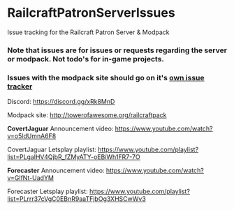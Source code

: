 # RailcraftPatronServerIssues
Issue tracking for the Railcraft Patron Server &amp; Modpack

### Note that issues are for issues or requests regarding the server or modpack. Not todo's for in-game projects.

### Issues with the modpack site should go on it's [own issue tracker](https://github.com/Forecaster/ForeModpacker)

Discord: https://discord.gg/xRk8MnD

Modpack site: http://towerofawesome.org/railcraftpack

**CovertJaguar** Announcement video: https://www.youtube.com/watch?v=o5ldUmnA6F8

CovertJaguar Letsplay playlist: https://www.youtube.com/playlist?list=PLgalHV4QjbR_fZMyATY-oEBiWh1FR7-7O

**Forecaster** Announcement video: https://www.youtube.com/watch?v=GlfNt-UadYM

Forecaster Letsplay playlist: https://www.youtube.com/playlist?list=PLrrr37cVgC0EBnR9aaTFjbOg3XHSCwWv3
